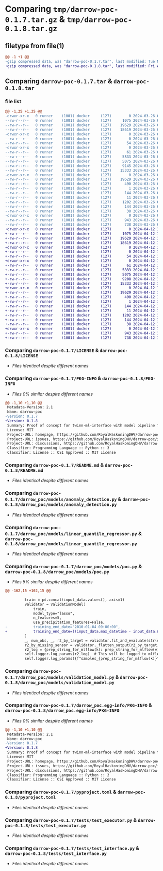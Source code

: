 # Comparing `tmp/darrow-poc-0.1.7.tar.gz` & `tmp/darrow-poc-0.1.8.tar.gz`

## filetype from file(1)

```diff
@@ -1 +1 @@
-gzip compressed data, was "darrow-poc-0.1.7.tar", last modified: Tue Mar 26 08:56:26 2024, max compression
+gzip compressed data, was "darrow-poc-0.1.8.tar", last modified: Fri Apr 12 11:54:21 2024, max compression
```

## Comparing `darrow-poc-0.1.7.tar` & `darrow-poc-0.1.8.tar`

### file list

```diff
@@ -1,25 +1,25 @@
-drwxr-xr-x   0 runner    (1001) docker     (127)        0 2024-03-26 08:56:26.255088 darrow-poc-0.1.7/
--rw-r--r--   0 runner    (1001) docker     (127)     1075 2024-03-26 08:56:20.000000 darrow-poc-0.1.7/LICENSE
--rw-r--r--   0 runner    (1001) docker     (127)    19629 2024-03-26 08:56:26.255088 darrow-poc-0.1.7/PKG-INFO
--rw-r--r--   0 runner    (1001) docker     (127)    18619 2024-03-26 08:56:20.000000 darrow-poc-0.1.7/README.md
-drwxr-xr-x   0 runner    (1001) docker     (127)        0 2024-03-26 08:56:26.251088 darrow-poc-0.1.7/darrow_poc/
--rw-r--r--   0 runner    (1001) docker     (127)        0 2024-03-26 08:56:20.000000 darrow-poc-0.1.7/darrow_poc/__init__.py
--rw-r--r--   0 runner    (1001) docker     (127)       54 2024-03-26 08:56:20.000000 darrow-poc-0.1.7/darrow_poc/_version.py
-drwxr-xr-x   0 runner    (1001) docker     (127)        0 2024-03-26 08:56:26.251088 darrow-poc-0.1.7/darrow_poc/models/
--rw-r--r--   0 runner    (1001) docker     (127)       61 2024-03-26 08:56:20.000000 darrow-poc-0.1.7/darrow_poc/models/__init__.py
--rw-r--r--   0 runner    (1001) docker     (127)     5833 2024-03-26 08:56:20.000000 darrow-poc-0.1.7/darrow_poc/models/anomaly_detection.py
--rw-r--r--   0 runner    (1001) docker     (127)     5075 2024-03-26 08:56:20.000000 darrow-poc-0.1.7/darrow_poc/models/linear_quantile_regressor.py
--rw-r--r--   0 runner    (1001) docker     (127)     9145 2024-03-26 08:56:20.000000 darrow-poc-0.1.7/darrow_poc/models/poc.py
--rw-r--r--   0 runner    (1001) docker     (127)    15333 2024-03-26 08:56:20.000000 darrow-poc-0.1.7/darrow_poc/models/validation_model.py
-drwxr-xr-x   0 runner    (1001) docker     (127)        0 2024-03-26 08:56:26.255088 darrow-poc-0.1.7/darrow_poc.egg-info/
--rw-r--r--   0 runner    (1001) docker     (127)    19629 2024-03-26 08:56:26.000000 darrow-poc-0.1.7/darrow_poc.egg-info/PKG-INFO
--rw-r--r--   0 runner    (1001) docker     (127)      490 2024-03-26 08:56:26.000000 darrow-poc-0.1.7/darrow_poc.egg-info/SOURCES.txt
--rw-r--r--   0 runner    (1001) docker     (127)        1 2024-03-26 08:56:26.000000 darrow-poc-0.1.7/darrow_poc.egg-info/dependency_links.txt
--rw-r--r--   0 runner    (1001) docker     (127)      144 2024-03-26 08:56:26.000000 darrow-poc-0.1.7/darrow_poc.egg-info/requires.txt
--rw-r--r--   0 runner    (1001) docker     (127)       11 2024-03-26 08:56:26.000000 darrow-poc-0.1.7/darrow_poc.egg-info/top_level.txt
--rw-r--r--   0 runner    (1001) docker     (127)     1202 2024-03-26 08:56:20.000000 darrow-poc-0.1.7/pyproject.toml
--rw-r--r--   0 runner    (1001) docker     (127)      144 2024-03-26 08:56:20.000000 darrow-poc-0.1.7/requirements.txt
--rw-r--r--   0 runner    (1001) docker     (127)       38 2024-03-26 08:56:26.255088 darrow-poc-0.1.7/setup.cfg
-drwxr-xr-x   0 runner    (1001) docker     (127)        0 2024-03-26 08:56:26.255088 darrow-poc-0.1.7/tests/
--rw-r--r--   0 runner    (1001) docker     (127)      943 2024-03-26 08:56:20.000000 darrow-poc-0.1.7/tests/test_executor.py
--rw-r--r--   0 runner    (1001) docker     (127)      738 2024-03-26 08:56:20.000000 darrow-poc-0.1.7/tests/test_interface.py
+drwxr-xr-x   0 runner    (1001) docker     (127)        0 2024-04-12 11:54:21.780513 darrow-poc-0.1.8/
+-rw-r--r--   0 runner    (1001) docker     (127)     1075 2024-04-12 11:54:18.000000 darrow-poc-0.1.8/LICENSE
+-rw-r--r--   0 runner    (1001) docker     (127)    19629 2024-04-12 11:54:21.780513 darrow-poc-0.1.8/PKG-INFO
+-rw-r--r--   0 runner    (1001) docker     (127)    18619 2024-04-12 11:54:18.000000 darrow-poc-0.1.8/README.md
+drwxr-xr-x   0 runner    (1001) docker     (127)        0 2024-04-12 11:54:21.780513 darrow-poc-0.1.8/darrow_poc/
+-rw-r--r--   0 runner    (1001) docker     (127)        0 2024-04-12 11:54:18.000000 darrow-poc-0.1.8/darrow_poc/__init__.py
+-rw-r--r--   0 runner    (1001) docker     (127)       54 2024-04-12 11:54:18.000000 darrow-poc-0.1.8/darrow_poc/_version.py
+drwxr-xr-x   0 runner    (1001) docker     (127)        0 2024-04-12 11:54:21.780513 darrow-poc-0.1.8/darrow_poc/models/
+-rw-r--r--   0 runner    (1001) docker     (127)       61 2024-04-12 11:54:18.000000 darrow-poc-0.1.8/darrow_poc/models/__init__.py
+-rw-r--r--   0 runner    (1001) docker     (127)     5833 2024-04-12 11:54:18.000000 darrow-poc-0.1.8/darrow_poc/models/anomaly_detection.py
+-rw-r--r--   0 runner    (1001) docker     (127)     5075 2024-04-12 11:54:18.000000 darrow-poc-0.1.8/darrow_poc/models/linear_quantile_regressor.py
+-rw-r--r--   0 runner    (1001) docker     (127)     9208 2024-04-12 11:54:18.000000 darrow-poc-0.1.8/darrow_poc/models/poc.py
+-rw-r--r--   0 runner    (1001) docker     (127)    15333 2024-04-12 11:54:18.000000 darrow-poc-0.1.8/darrow_poc/models/validation_model.py
+drwxr-xr-x   0 runner    (1001) docker     (127)        0 2024-04-12 11:54:21.780513 darrow-poc-0.1.8/darrow_poc.egg-info/
+-rw-r--r--   0 runner    (1001) docker     (127)    19629 2024-04-12 11:54:21.000000 darrow-poc-0.1.8/darrow_poc.egg-info/PKG-INFO
+-rw-r--r--   0 runner    (1001) docker     (127)      490 2024-04-12 11:54:21.000000 darrow-poc-0.1.8/darrow_poc.egg-info/SOURCES.txt
+-rw-r--r--   0 runner    (1001) docker     (127)        1 2024-04-12 11:54:21.000000 darrow-poc-0.1.8/darrow_poc.egg-info/dependency_links.txt
+-rw-r--r--   0 runner    (1001) docker     (127)      144 2024-04-12 11:54:21.000000 darrow-poc-0.1.8/darrow_poc.egg-info/requires.txt
+-rw-r--r--   0 runner    (1001) docker     (127)       11 2024-04-12 11:54:21.000000 darrow-poc-0.1.8/darrow_poc.egg-info/top_level.txt
+-rw-r--r--   0 runner    (1001) docker     (127)     1202 2024-04-12 11:54:18.000000 darrow-poc-0.1.8/pyproject.toml
+-rw-r--r--   0 runner    (1001) docker     (127)      144 2024-04-12 11:54:18.000000 darrow-poc-0.1.8/requirements.txt
+-rw-r--r--   0 runner    (1001) docker     (127)       38 2024-04-12 11:54:21.780513 darrow-poc-0.1.8/setup.cfg
+drwxr-xr-x   0 runner    (1001) docker     (127)        0 2024-04-12 11:54:21.780513 darrow-poc-0.1.8/tests/
+-rw-r--r--   0 runner    (1001) docker     (127)      943 2024-04-12 11:54:18.000000 darrow-poc-0.1.8/tests/test_executor.py
+-rw-r--r--   0 runner    (1001) docker     (127)      738 2024-04-12 11:54:18.000000 darrow-poc-0.1.8/tests/test_interface.py
```

### Comparing `darrow-poc-0.1.7/LICENSE` & `darrow-poc-0.1.8/LICENSE`

 * *Files identical despite different names*

### Comparing `darrow-poc-0.1.7/PKG-INFO` & `darrow-poc-0.1.8/PKG-INFO`

 * *Files 0% similar despite different names*

```diff
@@ -1,10 +1,10 @@
 Metadata-Version: 2.1
 Name: darrow-poc
-Version: 0.1.7
+Version: 0.1.8
 Summary: Proof of concept for twinn-ml-interface with model pipeline for predicting water throughput in ruhr river.
 License: MIT
 Project-URL: homepage, https://github.com/RoyalHaskoningDHV/darrow-poc
 Project-URL: issues, https://github.com/RoyalHaskoningDHV/darrow-poc/issues
 Project-URL: discussions, https://github.com/RoyalHaskoningDHV/darrow-poc/discussions
 Classifier: Programming Language :: Python :: 3
 Classifier: License :: OSI Approved :: MIT License
```

### Comparing `darrow-poc-0.1.7/README.md` & `darrow-poc-0.1.8/README.md`

 * *Files identical despite different names*

### Comparing `darrow-poc-0.1.7/darrow_poc/models/anomaly_detection.py` & `darrow-poc-0.1.8/darrow_poc/models/anomaly_detection.py`

 * *Files identical despite different names*

### Comparing `darrow-poc-0.1.7/darrow_poc/models/linear_quantile_regressor.py` & `darrow-poc-0.1.8/darrow_poc/models/linear_quantile_regressor.py`

 * *Files identical despite different names*

### Comparing `darrow-poc-0.1.7/darrow_poc/models/poc.py` & `darrow-poc-0.1.8/darrow_poc/models/poc.py`

 * *Files 5% similar despite different names*

```diff
@@ -162,15 +162,15 @@
 
         train = pd.concat(input_data.values(), axis=1)
         validator = ValidationModel(
             train,
             model_type="lasso",
             n_features=5,
             use_precipitation_features=False,
-            training_end_date="2010-01-04 00:00:00",
+            training_end_date=((input_data.max_datetime - input_data.min_datetime) // 2) + input_data.min_datetime,
         )
         _, num_obs, _, r2_by_target = validator.fit_and_evaluate(str(self.target))
         r2_by_missing_sensor = validator._flatten_output(r2_by_target, "r2")
         r2_log = {prep_string_for_mlflow(k): prep_string_for_mlflow(v) for k, v in r2_by_missing_sensor.items()}
         self.logger.log_params(r2_log)  # This will be logged to mlflow
         self.logger.log_params({f"samples_{prep_string_for_mlflow(k)}": str(v) for k, v in num_obs.items()})
```

### Comparing `darrow-poc-0.1.7/darrow_poc/models/validation_model.py` & `darrow-poc-0.1.8/darrow_poc/models/validation_model.py`

 * *Files identical despite different names*

### Comparing `darrow-poc-0.1.7/darrow_poc.egg-info/PKG-INFO` & `darrow-poc-0.1.8/darrow_poc.egg-info/PKG-INFO`

 * *Files 0% similar despite different names*

```diff
@@ -1,10 +1,10 @@
 Metadata-Version: 2.1
 Name: darrow-poc
-Version: 0.1.7
+Version: 0.1.8
 Summary: Proof of concept for twinn-ml-interface with model pipeline for predicting water throughput in ruhr river.
 License: MIT
 Project-URL: homepage, https://github.com/RoyalHaskoningDHV/darrow-poc
 Project-URL: issues, https://github.com/RoyalHaskoningDHV/darrow-poc/issues
 Project-URL: discussions, https://github.com/RoyalHaskoningDHV/darrow-poc/discussions
 Classifier: Programming Language :: Python :: 3
 Classifier: License :: OSI Approved :: MIT License
```

### Comparing `darrow-poc-0.1.7/pyproject.toml` & `darrow-poc-0.1.8/pyproject.toml`

 * *Files identical despite different names*

### Comparing `darrow-poc-0.1.7/tests/test_executor.py` & `darrow-poc-0.1.8/tests/test_executor.py`

 * *Files identical despite different names*

### Comparing `darrow-poc-0.1.7/tests/test_interface.py` & `darrow-poc-0.1.8/tests/test_interface.py`

 * *Files identical despite different names*

